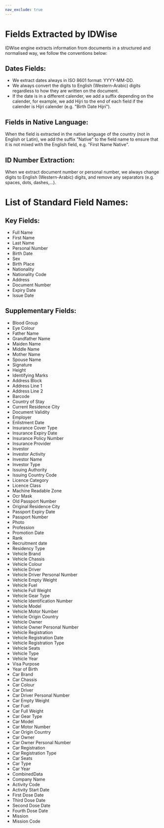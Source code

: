 ```yaml
---
nav_exclude: true
---
```


Fields Extracted by IDWise
==========================

IDWise engine extracts information from documents in a structured and normalised way, we follow the conventions below:

Dates Fields:
-------------

-   We extract dates always in ISO 8601 format: YYYY-MM-DD.
-   We always convert the digits to English (Western-Arabic) digits regardless to how they are written on the document.
-   If the date is in a different calender, we add a suffix depending on the calender, for example, we add Hijri to the end of each field if the calender is Hijri calender (e.g. "Birth Date Hijri").

Fields in Native Language:
--------------------------

When the field is extracted in the native language of the country (not in English or Latin), we add the suffix "Native" to the field name to ensure that it is not mixed with the English field, e.g. "First Name Native".

ID Number Extraction:
---------------------

When we extract document number or personal number, we always change digits to English (Western-Arabic) digits, and remove any separators (e.g. spaces, dots, dashes,...).

# List of Standard Field Names:


## Key Fields:
- Full Name
- First Name
- Last Name
- Personal Number
- Birth Date
- Sex
- Birth Place
- Nationality
- Nationality Code
- Address
- Document Number
- Expiry Date
- Issue Date


## Supplementary Fields:
- Blood Group
- Eye Colour
- Father Name
- Grandfather Name
- Maiden Name
- Middle Name
- Mother Name
- Spouse Name
- Signature
- Height
- Identifying Marks
- Address Block
- Address Line 1
- Address Line 2
- Barcode
- Country of Stay
- Current Residence City
- Document Validity
- Employer
- Enlistment Date
- Insurance Cover Type
- Insurance Expiry Date
- Insurance Policy Number
- Insurance Provider
- Investor
- Investor Activity
- Investor Name
- Investor Type
- Issuing Authority
- Issuing Country Code
- Licence Category
- Licence Class
- Machine Readable Zone
- Ocr Mask
- Old Passport Number
- Original Residence City
- Passport Expiry Date
- Passport Number
- Photo
- Profession
- Promotion Date
- Rank
- Recruitment date
- Residency Type
- Vehicle Brand
- Vehicle Chassis
- Vehicle Colour
- Vehicle Driver
- Vehicle Driver Personal Number
- Vehicle Empty Weight
- Vehicle Fuel
- Vehicle Full Weight
- Vehicle Gear Type
- Vehicle Identification Number
- Vehicle Model
- Vehicle Motor Number
- Vehicle Origin Country
- Vehicle Owner
- Vehicle Owner Personal Number
- Vehicle Registration
- Vehicle Registration Date
- Vehicle Registration Type
- Vehicle Seats
- Vehicle Type
- Vehicle Year
- Visa Purpose
- Year of Birth
- Car Brand
- Car Chassis
- Car Colour
- Car Driver
- Car Driver Personal Number
- Car Empty Weight
- Car Fuel
- Car Full Weight
- Car Gear Type
- Car Model
- Car Motor Number
- Car Origin Country
- Car Owner
- Car Owner Personal Number
- Car Registration
- Car Registration Type
- Car Seats
- Car Type
- Car Year
- CombinedData
- Company Name
- Activity Code
- Activity Start Date
- First Dose Date
- Third Dose Date
- Second Dose Date
- Fourth Dose Date
- Mission
- Mission Code

